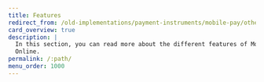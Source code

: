 ```yaml
---
title: Features
redirect_from: /old-implementations/payment-instruments/mobile-pay/other-features
card_overview: true
description: |
  In this section, you can read more about the different features of MobilePay
  Online.
permalink: /:path/
menu_order: 1000
---
```

